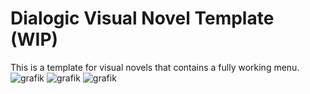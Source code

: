 # Dialogic Visual Novel Template (WIP)

This is a template for visual novels that contains a fully working menu.
![grafik](https://user-images.githubusercontent.com/42868150/132996444-fd045b26-6b35-4983-9414-e86604011c15.png)
![grafik](https://user-images.githubusercontent.com/42868150/132996452-07936226-12d4-48e0-89a1-6a5fb9a6d03a.png)
![grafik](https://user-images.githubusercontent.com/42868150/132996463-f1d9cb48-e629-4dac-9fe3-bf06153ab94c.png)

